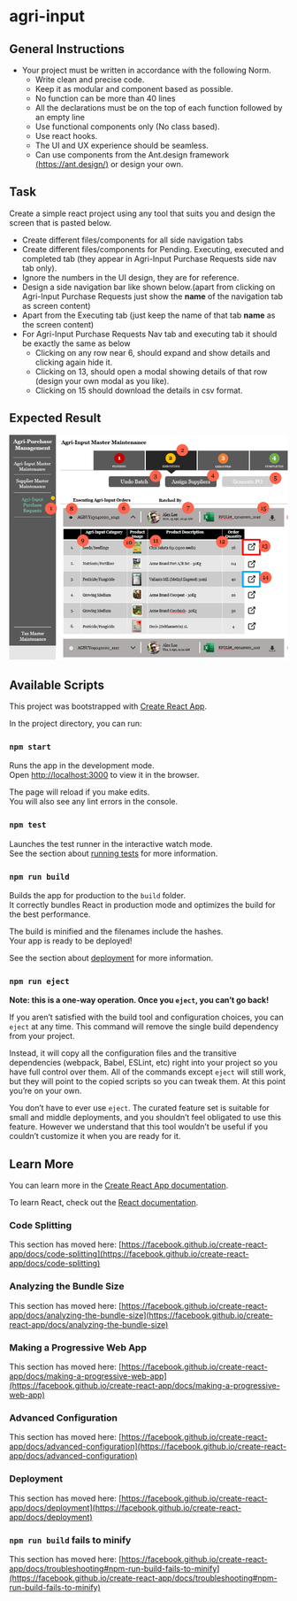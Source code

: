 # agri-input

## General Instructions

- Your project must be written in accordance with the following Norm.
  - Write clean and precise code.
  - Keep it as modular and component based as possible.
  - No function can be more than 40 lines
  - All the declarations must be on the top of each function followed by an empty line
  - Use functional components only (No class based).
  - Use react hooks.
  - The UI and UX experience should be seamless.
  - Can use components from the Ant.design framework [(https://ant.design/)](https://ant.design/) or design your own.

## Task

Create a simple react project using any tool that suits you and design the screen that is pasted below.

- Create different files/components for all side navigation tabs
- Create different files/components for Pending. Executing, executed and completed tab (they appear in Agri-Input Purchase Requests side nav tab only).
- Ignore the numbers in the UI design, they are for reference.
- Design a side navigation bar like shown below.(apart from clicking on Agri-Input Purchase Requests just show the **name** of the navigation tab as screen content)
- Apart from the Executing tab (just keep the name of that tab **name** as the screen content)
- For Agri-Input Purchase Requests Nav tab and executing tab it should be exactly the same as below
  - Clicking on any row near 6, should expand and show details and clicking again hide it.
  - Clicking on 13, should open a modal showing details of that row (design your own modal as you like).
  - Clicking on 15 should download the details in csv format.

## Expected Result

![Expected](./sample.png)

## Available Scripts

This project was bootstrapped with [Create React App](https://github.com/facebook/create-react-app).

In the project directory, you can run:

### `npm start`

Runs the app in the development mode.\
Open [http://localhost:3000](http://localhost:3000) to view it in the browser.

The page will reload if you make edits.\
You will also see any lint errors in the console.

### `npm test`

Launches the test runner in the interactive watch mode.\
See the section about [running tests](https://facebook.github.io/create-react-app/docs/running-tests) for more information.

### `npm run build`

Builds the app for production to the `build` folder.\
It correctly bundles React in production mode and optimizes the build for the best performance.

The build is minified and the filenames include the hashes.\
Your app is ready to be deployed!

See the section about [deployment](https://facebook.github.io/create-react-app/docs/deployment) for more information.

### `npm run eject`

**Note: this is a one-way operation. Once you `eject`, you can’t go back!**

If you aren’t satisfied with the build tool and configuration choices, you can `eject` at any time. This command will remove the single build dependency from your project.

Instead, it will copy all the configuration files and the transitive dependencies (webpack, Babel, ESLint, etc) right into your project so you have full control over them. All of the commands except `eject` will still work, but they will point to the copied scripts so you can tweak them. At this point you’re on your own.

You don’t have to ever use `eject`. The curated feature set is suitable for small and middle deployments, and you shouldn’t feel obligated to use this feature. However we understand that this tool wouldn’t be useful if you couldn’t customize it when you are ready for it.

## Learn More

You can learn more in the [Create React App documentation](https://facebook.github.io/create-react-app/docs/getting-started).

To learn React, check out the [React documentation](https://reactjs.org/).

### Code Splitting

This section has moved here: [https://facebook.github.io/create-react-app/docs/code-splitting](https://facebook.github.io/create-react-app/docs/code-splitting)

### Analyzing the Bundle Size

This section has moved here: [https://facebook.github.io/create-react-app/docs/analyzing-the-bundle-size](https://facebook.github.io/create-react-app/docs/analyzing-the-bundle-size)

### Making a Progressive Web App

This section has moved here: [https://facebook.github.io/create-react-app/docs/making-a-progressive-web-app](https://facebook.github.io/create-react-app/docs/making-a-progressive-web-app)

### Advanced Configuration

This section has moved here: [https://facebook.github.io/create-react-app/docs/advanced-configuration](https://facebook.github.io/create-react-app/docs/advanced-configuration)

### Deployment

This section has moved here: [https://facebook.github.io/create-react-app/docs/deployment](https://facebook.github.io/create-react-app/docs/deployment)

### `npm run build` fails to minify

This section has moved here: [https://facebook.github.io/create-react-app/docs/troubleshooting#npm-run-build-fails-to-minify](https://facebook.github.io/create-react-app/docs/troubleshooting#npm-run-build-fails-to-minify)
